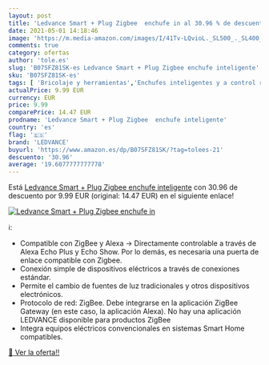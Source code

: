 ```yaml
---
layout: post
title: 'Ledvance Smart + Plug Zigbee  enchufe in al 30.96 % de descuento'
date: 2021-05-01 14:18:46
image: 'https://m.media-amazon.com/images/I/41Tv-LQvioL._SL500_._SL400_.jpg'
comments: true
category: ofertas
author: 'tole.es'
slug: 'B07SFZ81SK-es Ledvance Smart + Plug Zigbee enchufe inteligente'
sku: 'B07SFZ81SK-es'
tags: [ 'Bricolaje y herramientas','Enchufes inteligentes y a control remoto','Enchufes y accesorios','Instalación eléctrica','enchufe','inteligente','ledvance', ]
actualPrice: 9.99 EUR
currency: EUR
price: 9.99
comparePrice: 14.47 EUR
prodname: 'Ledvance Smart + Plug Zigbee  enchufe inteligente'
country: 'es'
flag: '🇪🇸'
brand: 'LEDVANCE'
buyurl: 'https://www.amazon.es/dp/B07SFZ81SK/?tag=tolees-21'
descuento: '30.96'
average: '19.6077777777778'
---
```


Está [Ledvance Smart + Plug Zigbee  enchufe inteligente](https://www.amazon.es/dp/B07SFZ81SK/?tag=tolees-21) con 30.96 de descuento por 9.99 EUR (original: 14.47 EUR) en el siguiente enlace!

[![Ledvance Smart + Plug Zigbee  enchufe in](https://m.media-amazon.com/images/I/41Tv-LQvioL._SL500_._SL400_.jpg)](https://www.amazon.es/dp/B07SFZ81SK/?tag=tolees-21)

ℹ️:

- Compatible con ZigBee y Alexa -> Directamente controlable a través de Alexa Echo Plus y Echo Show. Por lo demás, es necesaria una puerta de enlace compatible con Zigbee.
- Conexión simple de dispositivos eléctricos a través de conexiones estándar.
- Permite el cambio de fuentes de luz tradicionales y otros dispositivos electrónicos.
- Protocolo de red: ZigBee. Debe integrarse en la aplicación ZigBee Gateway (en este caso, la aplicación Alexa). No hay una aplicación LEDVANCE disponible para productos ZigBee
- Integra equipos eléctricos convencionales en sistemas Smart Home compatibles.

[🛒 Ver la oferta!!](https://www.amazon.es/dp/B07SFZ81SK/?tag=tolees-21)
